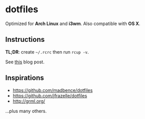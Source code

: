 dotfiles
========

Optimized for **Arch Linux** and **i3wm**.
Also compatible with **OS X**.

Instructions
------------

**TL;DR**: create `~/.rcrc` then run `rcup -v`.

See [this](https://thiagoperrotta.wordpress.com/2015/07/17/portable-really-dotfiles/) blog post.

Inspirations
------------

- https://github.com/madbence/dotfiles
- https://github.com/jfrazelle/dotfiles
- http://grml.org/

...plus many others.
